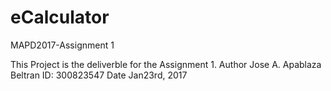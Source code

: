 # eCalculator
MAPD2017-Assignment 1

This Project is the deliverble for the Assignment 1.
Author Jose A. Apablaza Beltran
ID: 300823547
Date Jan23rd, 2017
